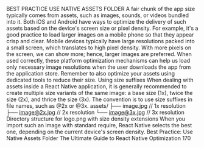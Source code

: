 BEST PRACTICE
USE NATIVE ASSETS FOLDER
A fair chunk of the app size typically comes from assets, such as images, sounds, or videos 
bundled into it. Both iOS and Android have ways to optimize the delivery of such assets based 
on the device's screen size or pixel density. For example, it's a good practice to load larger images 
on a mobile phone so that they appear crisp and clear. Mobile devices typically have large 
resolutions packed into a small screen, which translates to high pixel density. With more pixels 
on the screen, we can show more; hence, larger images are preferred. When used correctly, these 
platform optimization mechanisms can help us load only necessary image resolutions when the 
user downloads the app from the application store.
Remember to also optimize your assets using dedicated tools to reduce their size.
Using size suffixes
When dealing with assets inside a React Native application, it is generally recommended to 
create multiple size variants of the same image: a base size (1x), twice the size (2x), and thrice 
the size (3x). The convention is to use size suffixes in file names, such as @2x or @3x. 
assets/
  ├── image.jpg      // 1x resolution
  ├── image@2x.jpg   // 2x resolution
  └── image@3x.jpg   // 3x resolution
Directory structure for logo.png with size density extensions
When you import such an image with standard require, React Native selects the best one, 
depending on the current device's screen density.
Best Practice: Use Native Assets Folder
The Ultimate Guide to React Native Optimization
170